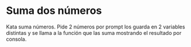# Suma dos números
Kata suma números. Pide 2 números por prompt los guarda en 2 variables distintas y se llama a la función que las suma mostrando el resultado por consola.
